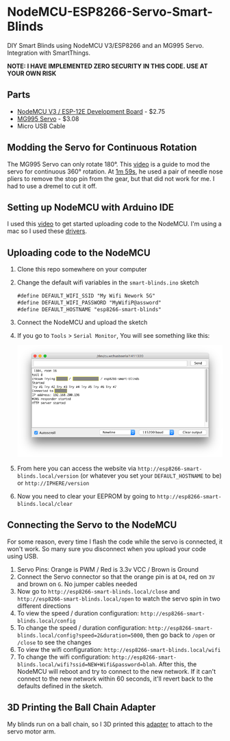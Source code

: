 
# NodeMCU-ESP8266-Servo-Smart-Blinds
DIY Smart Blinds using NodeMCU V3/ESP8266 and an MG995 Servo. Integration with SmartThings.

**NOTE: I HAVE IMPLEMENTED ZERO SECURITY IN THIS CODE. USE AT YOUR OWN RISK**

## Parts

 - [NodeMCU V3 / ESP-12E Development Board](https://www.aliexpress.com/item/ESP8266-CH340G-CH340-G-NodeMcu-V3-Lua-Wireless-WIFI-Module-Connector-Development-Board-Based-ESP-12E/32800966224.html) - $2.75
 - [MG995 Servo](https://www.aliexpress.com/item/Free-shipping-1pcs-lot-MG995-55g-servos-Digital-Metal-Gear-rc-car-robot-Servo-MG945-MG946R/32270781027.html) - $3.08
 - Micro USB Cable

## Modding the Servo for Continuous Rotation

The MG995 Servo can only rotate 180°. This [video](https://youtu.be/8bcYB-0bctE?t=1m14s) is a guide to mod the servo for continuous 360° rotation. At [1m 59s](https://youtu.be/8bcYB-0bctE?t=1m59s), he used a pair of needle nose pliers to remove the stop pin from the gear, but that did not work for me. I had to use a dremel to cut it off.

## Setting up NodeMCU with Arduino IDE

I used this [video](https://www.youtube.com/watch?v=NEo1WsT5T7s) to get started uploading code to the NodeMCU. I'm using a mac so I used these [drivers](https://github.com/MPParsley/ch340g-ch34g-ch34x-mac-os-x-driver).

## Uploading code to the NodeMCU

 1. Clone this repo somewhere on your computer
 2. Change the default wifi variables in the `smart-blinds.ino` sketch
	 ```
	#define DEFAULT_WIFI_SSID "My Wifi Nework 5G"
	#define DEFAULT_WIFI_PASSWORD "MyWifiP@assword"
	#define DEFAULT_HOSTNAME "esp8266-smart-blinds"
	```
3. Connect the NodeMCU and upload the sketch
4. If you go to `Tools` > `Serial Monitor`, You will see something like this:
	
	![Serial Monitor](img/serial-monitor.png)
5. From here you can access the website via `http://esp8266-smart-blinds.local/version` (or whatever you set your `DEFAULT_HOSTNAME` to be) or `http://IPHERE/version`
6. Now you need to clear your EEPROM by going to `http://esp8266-smart-blinds.local/clear`

## Connecting the Servo to the NodeMCU

For some reason, every time I flash the code while the servo is connected, it won't work. So many sure you disconnect when you upload your code using USB.

1. Servo Pins: Orange is PWM / Red is 3.3v VCC / Brown is Ground
2. Connect the Servo connector so that the orange pin is at `D4`, red on `3V` and brown on `G`. No jumper cables needed
3. Now go to `http://esp8266-smart-blinds.local/close` and `http://esp8266-smart-blinds.local/open` to watch the servo spin in two different directions
4. To view the speed / duration configuration: `http://esp8266-smart-blinds.local/config`
5. To change the speed / duration configuration: `http://esp8266-smart-blinds.local/config?speed=2&duration=5000`, then go back to `/open` or `/close` to see the changes
6. To view the wifi configuration: `http://esp8266-smart-blinds.local/wifi`
7. To change the wifi configuration: `http://esp8266-smart-blinds.local/wifi?ssid=NEW+Wifi&password=blah`. After this, the NodeMCU will reboot and try to connect to the new network. If it can't connect to the new network within 60 seconds, it'll revert back to the defaults defined in the sketch.

## 3D Printing the Ball Chain Adapter

My blinds run on a ball chain, so I 3D printed this [adapter](https://www.thingiverse.com/thing:2850794) to attach to the servo motor arm.
